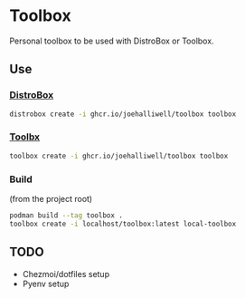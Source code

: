 # Toolbox

Personal toolbox to be used with DistroBox or Toolbox.

## Use

### [DistroBox](https://distrobox.it/)

```bash
distrobox create -i ghcr.io/joehalliwell/toolbox toolbox
```

### [Toolbx](https://containertoolbx.org/)

```bash
toolbox create -i ghcr.io/joehalliwell/toolbox toolbox
```

### Build

(from the project root)

```bash
podman build --tag toolbox .
toolbox create -i localhost/toolbox:latest local-toolbox
```

## TODO

- Chezmoi/dotfiles setup
- Pyenv setup
